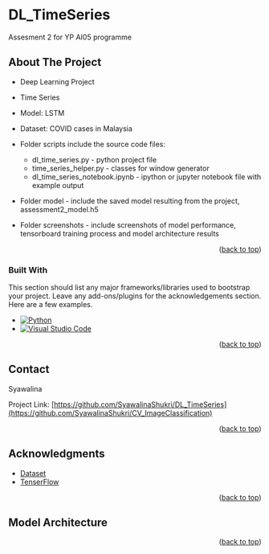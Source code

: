 <a name="readme-top"></a>
# DL_TimeSeries
 Assesment 2 for YP AI05 programme


<!-- ABOUT THE PROJECT -->
## About The Project


* Deep Learning Project
* Time Series
* Model: LSTM
* Dataset: COVID cases in Malaysia

* Folder scripts include the source code files:
    * dl_time_series.py - python project file
    * time_series_helper.py - classes for window generator
	* dl_time_series_notebook.ipynb - ipython or jupyter notebook file with example output

* Folder model - include the saved model resulting from the project, assessment2_model.h5

* Folder screenshots - include screenshots of model performance, tensorboard training process and model architecture results


<p align="right">(<a href="#readme-top">back to top</a>)</p>



### Built With

This section should list any major frameworks/libraries used to bootstrap your project. Leave any add-ons/plugins for the acknowledgements section. Here are a few examples.

* [![Python](https://img.shields.io/badge/Python-3.8%2B-blue)](https://www.python.org/)
* [![Visual Studio Code](https://img.shields.io/badge/Visual%20Studio%20Code-Latest-blue)](https://code.visualstudio.com/)


<p align="right">(<a href="#readme-top">back to top</a>)</p>



<!-- CONTACT -->
## Contact

Syawalina

Project Link: [https://github.com/SyawalinaShukri/DL_TimeSeries](https://github.com/SyawalinaShukri/CV_ImageClassification)

<p align="right">(<a href="#readme-top">back to top</a>)</p>



<!-- ACKNOWLEDGMENTS -->
## Acknowledgments

* [Dataset](https://github.com/MoH-Malaysia/covid19-public)
* [TenserFlow](https://www.tensorflow.org/tutorials/structured_data/time_series)


<p align="right">(<a href="#readme-top">back to top</a>)</p>

<!-- Model Architecture -->
## Model Architecture


<p align="right">(<a href="#readme-top">back to top</a>)</p>

 
